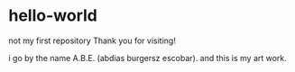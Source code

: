 # hello-world
not my first repository
Thank you for visiting!

i go by the name A.B.E. (abdias burgersz escobar). and this is my art work.
